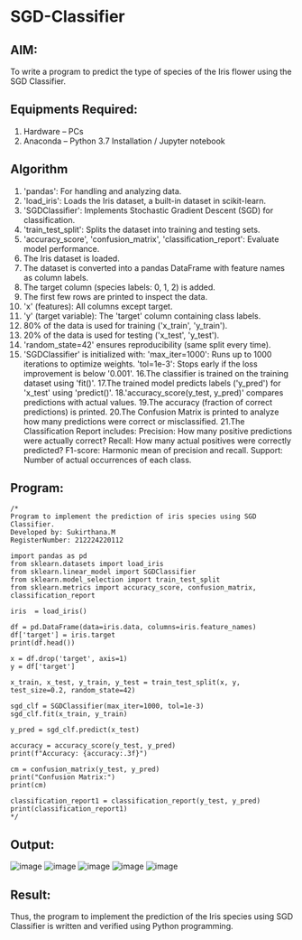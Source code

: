# SGD-Classifier
## AIM:
To write a program to predict the type of species of the Iris flower using the SGD Classifier.

## Equipments Required:
1. Hardware – PCs
2. Anaconda – Python 3.7 Installation / Jupyter notebook

## Algorithm
1. 'pandas': For handling and analyzing data.
2. 'load_iris': Loads the Iris dataset, a built-in dataset in scikit-learn.
3. 'SGDClassifier': Implements Stochastic Gradient Descent (SGD) for classification.
4. 'train_test_split': Splits the dataset into training and testing sets.
5. 'accuracy_score', 'confusion_matrix', 'classification_report': Evaluate model performance.
6. The Iris dataset is loaded.
7. The dataset is converted into a pandas DataFrame with feature names as column labels.
8. The target column (species labels: 0, 1, 2) is added.
9. The first few rows are printed to inspect the data.
10. 'x' (features): All columns except target.
11. 'y' (target variable): The 'target' column containing class labels.
12. 80% of the data is used for training ('x_train', 'y_train').
13. 20% of the data is used for testing ('x_test', 'y_test').
14. 'random_state=42' ensures reproducibility (same split every time).
15. 'SGDClassifier' is initialized with:
          'max_iter=1000': Runs up to 1000 iterations to optimize weights.
          'tol=1e-3': Stops early if the loss improvement is below '0.001'.
16.The classifier is trained on the training dataset using 'fit()'.
17.The trained model predicts labels ('y_pred') for 'x_test' using 'predict()'.
18.'accuracy_score(y_test, y_pred)' compares predictions with actual values.
19.The accuracy (fraction of correct predictions) is printed.
20.The Confusion Matrix is printed to analyze how many predictions were correct or misclassified.
21.The Classification Report includes:
        Precision: How many positive predictions were actually correct?
        Recall: How many actual positives were correctly predicted?
        F1-score: Harmonic mean of precision and recall.
        Support: Number of actual occurrences of each class.

## Program:
```
/*
Program to implement the prediction of iris species using SGD Classifier.
Developed by: Sukirthana.M
RegisterNumber: 212224220112

import pandas as pd
from sklearn.datasets import load_iris
from sklearn.linear_model import SGDClassifier
from sklearn.model_selection import train_test_split
from sklearn.metrics import accuracy_score, confusion_matrix, classification_report

iris  = load_iris()

df = pd.DataFrame(data=iris.data, columns=iris.feature_names)
df['target'] = iris.target
print(df.head())

x = df.drop('target', axis=1)
y = df['target']

x_train, x_test, y_train, y_test = train_test_split(x, y, test_size=0.2, random_state=42)

sgd_clf = SGDClassifier(max_iter=1000, tol=1e-3)
sgd_clf.fit(x_train, y_train)

y_pred = sgd_clf.predict(x_test)

accuracy = accuracy_score(y_test, y_pred)
print(f"Accuracy: {accuracy:.3f}")

cm = confusion_matrix(y_test, y_pred)
print("Confusion Matrix:")
print(cm)

classification_report1 = classification_report(y_test, y_pred)
print(classification_report1)
*/
```

## Output:

![image](https://github.com/user-attachments/assets/3a60663a-a179-48c9-ac23-f893739d82a7)
![image](https://github.com/user-attachments/assets/83dfe740-4d40-443a-a66f-940bc1a7b7bb)
![image](https://github.com/user-attachments/assets/b0b9ac61-7345-4102-a0be-e6f070530e80)
![image](https://github.com/user-attachments/assets/524c3a66-3a90-40e1-a2d3-9b4ebeaff61f)
![image](https://github.com/user-attachments/assets/880145bb-a07c-46b2-92d4-db1f5f834e4f)








## Result:
Thus, the program to implement the prediction of the Iris species using SGD Classifier is written and verified using Python programming.
